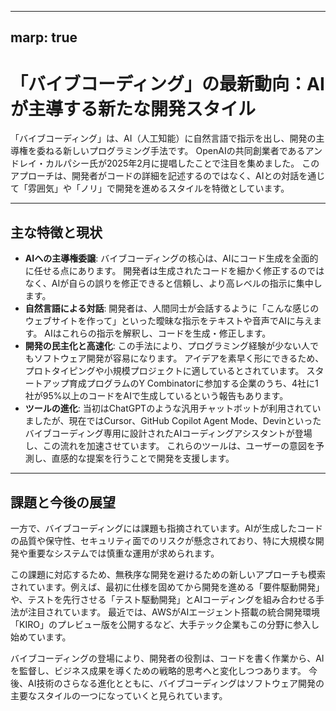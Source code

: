 
---
marp: true
---

# 「バイブコーディング」の最新動向：AIが主導する新たな開発スタイル

「バイブコーディング」は、AI（人工知能）に自然言語で指示を出し、開発の主導権を委ねる新しいプログラミング手法です。 OpenAIの共同創業者であるアンドレイ・カルパシー氏が2025年2月に提唱したことで注目を集めました。 このアプローチは、開発者がコードの詳細を記述するのではなく、AIとの対話を通じて「雰囲気」や「ノリ」で開発を進めるスタイルを特徴としています。

---

## 主な特徴と現状

*   **AIへの主導権委譲**: バイブコーディングの核心は、AIにコード生成を全面的に任せる点にあります。 開発者は生成されたコードを細かく修正するのではなく、AIが自らの誤りを修正できると信頼し、より高レベルの指示に集中します。
*   **自然言語による対話**: 開発者は、人間同士が会話するように「こんな感じのウェブサイトを作って」といった曖昧な指示をテキストや音声でAIに与えます。 AIはこれらの指示を解釈し、コードを生成・修正します。
*   **開発の民主化と高速化**: この手法により、プログラミング経験が少ない人でもソフトウェア開発が容易になります。 アイデアを素早く形にできるため、プロトタイピングや小規模プロジェクトに適しているとされています。 スタートアップ育成プログラムのY Combinatorに参加する企業のうち、4社に1社が95%以上のコードをAIで生成しているという報告もあります。
*   **ツールの進化**: 当初はChatGPTのような汎用チャットボットが利用されていましたが、現在ではCursor、GitHub Copilot Agent Mode、Devinといったバイブコーディング専用に設計されたAIコーディングアシスタントが登場し、この流れを加速させています。 これらのツールは、ユーザーの意図を予測し、直感的な提案を行うことで開発を支援します。

---

## 課題と今後の展望

一方で、バイブコーディングには課題も指摘されています。AIが生成したコードの品質や保守性、セキュリティ面でのリスクが懸念されており、特に大規模な開発や重要なシステムでは慎重な運用が求められます。

この課題に対応するため、無秩序な開発を避けるための新しいアプローチも模索されています。例えば、最初に仕様を固めてから開発を進める「要件駆動開発」や、テストを先行させる「テスト駆動開発」とAIコーディングを組み合わせる手法が注目されています。 最近では、AWSがAIエージェント搭載の統合開発環境「KIRO」のプレビュー版を公開するなど、大手テック企業もこの分野に参入し始めています。

バイブコーディングの登場により、開発者の役割は、コードを書く作業から、AIを監督し、ビジネス成果を導くための戦略的思考へと変化しつつあります。 今後、AI技術のさらなる進化とともに、バイブコーディングはソフトウェア開発の主要なスタイルの一つになっていくと見られています。
